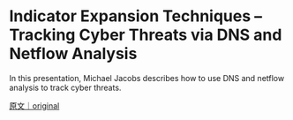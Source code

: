
# Indicator Expansion Techniques –Tracking Cyber Threats via DNS and Netflow Analysis

In this presentation, Michael Jacobs describes how to use DNS and netflow analysis to track cyber threats.

[原文｜original](https://insights.sei.cmu.edu/library/indicator-expansion-techniques-tracking-cyber-threats-via-dns-and-netflow-analysis/)
        